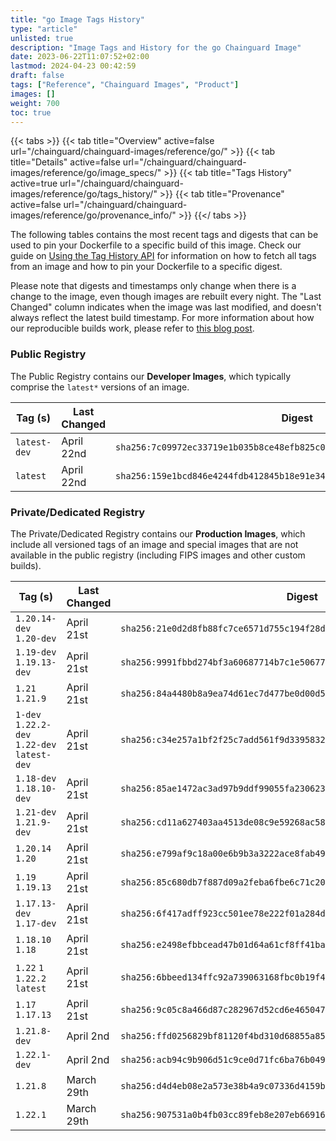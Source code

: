 ```yaml
---
title: "go Image Tags History"
type: "article"
unlisted: true
description: "Image Tags and History for the go Chainguard Image"
date: 2023-06-22T11:07:52+02:00
lastmod: 2024-04-23 00:42:59
draft: false
tags: ["Reference", "Chainguard Images", "Product"]
images: []
weight: 700
toc: true
---
```


{{< tabs >}}
{{< tab title="Overview" active=false url="/chainguard/chainguard-images/reference/go/" >}}
{{< tab title="Details" active=false url="/chainguard/chainguard-images/reference/go/image_specs/" >}}
{{< tab title="Tags History" active=true url="/chainguard/chainguard-images/reference/go/tags_history/" >}}
{{< tab title="Provenance" active=false url="/chainguard/chainguard-images/reference/go/provenance_info/" >}}
{{</ tabs >}}

The following tables contains the most recent tags and digests that can be used to pin your Dockerfile to a specific build of this image. Check our guide on [Using the Tag History API](/chainguard/chainguard-images/using-the-tag-history-api/) for information on how to fetch all tags from an image and how to pin your Dockerfile to a specific digest.

Please note that digests and timestamps only change when there is a change to the image, even though images are rebuilt every night. The "Last Changed" column indicates when the image was last modified, and doesn't always reflect the latest build timestamp. For more information about how our reproducible builds work, please refer to [this blog post](https://www.chainguard.dev/unchained/reproducing-chainguards-reproducible-image-builds).

### Public Registry
The Public Registry contains our **Developer Images**, which typically comprise the `latest*` versions of an image.

| Tag (s)       | Last Changed | Digest                                                                    |
|---------------|--------------|---------------------------------------------------------------------------|
|  `latest-dev` | April 22nd   | `sha256:7c09972ec33719e1b035b8ce48efb825c08b6825f0e413132504de89f24ffaf2` |
|  `latest`     | April 22nd   | `sha256:159e1bcd846e4244fdb412845b18e91e34342fe4c518087184b944916f9d03fe` |


### Private/Dedicated Registry
The Private/Dedicated Registry contains our **Production Images**, which include all versioned tags of an image and special images that are not available in the public registry (including FIPS images and other custom builds).

| Tag (s)                                       | Last Changed | Digest                                                                    |
|-----------------------------------------------|--------------|---------------------------------------------------------------------------|
|  `1.20.14-dev` `1.20-dev`                     | April 21st   | `sha256:21e0d2d8fb88fc7ce6571d755c194f28de7d912d8c1857098f3fc514442b515e` |
|  `1.19-dev` `1.19.13-dev`                     | April 21st   | `sha256:9991fbbd274bf3a60687714b7c1e5067772429d3790e717faf7959d495fd92d2` |
|  `1.21` `1.21.9`                              | April 21st   | `sha256:84a4480b8a9ea74d61ec7d477be0d00d551b12e5e96f8936280a56193ba60d5f` |
|  `1-dev` `1.22.2-dev` `1.22-dev` `latest-dev` | April 21st   | `sha256:c34e257a1bf2f25c7add561f9d3395832b277cec4b92c0b2f940adbeaa74b7e4` |
|  `1.18-dev` `1.18.10-dev`                     | April 21st   | `sha256:85ae1472ac3ad97b9ddf99055fa2306236f59ffb4b6518c5bb4d54b31439c559` |
|  `1.21-dev` `1.21.9-dev`                      | April 21st   | `sha256:cd11a627403aa4513de08c9e59268ac5858259d37b1eeed30ce657e2f623a7ef` |
|  `1.20.14` `1.20`                             | April 21st   | `sha256:e799af9c18a00e6b9b3a3222ace8fab49561157fd67b309eac1302e52a940543` |
|  `1.19` `1.19.13`                             | April 21st   | `sha256:85c680db7f887d09a2feba6fbe6c71c206757231f0329290d4ca07af524f270a` |
|  `1.17.13-dev` `1.17-dev`                     | April 21st   | `sha256:6f417adff923cc501ee78e222f01a284dc81910dd366fff42ff9eed8fb9645e0` |
|  `1.18.10` `1.18`                             | April 21st   | `sha256:e2498efbbcead47b01d64a61cf8ff41ba3f5c49398c9c923cf71cfd7f963fee6` |
|  `1.22` `1` `1.22.2` `latest`                 | April 21st   | `sha256:6bbeed134ffc92a739063168fbc0b19f497611bbfd046843bd05f6ab6d894b3d` |
|  `1.17` `1.17.13`                             | April 21st   | `sha256:9c05c8a466d87c282967d52cd6e46504724f6100cd95813d67178a4e9307e54e` |
|  `1.21.8-dev`                                 | April 2nd    | `sha256:ffd0256829bf81120f4bd310d68855a85e0c44103fc958272c8b514659a0c9cc` |
|  `1.22.1-dev`                                 | April 2nd    | `sha256:acb94c9b906d51c9ce0d71fc6ba76b049675753c96d7456043afe154493dbccc` |
|  `1.21.8`                                     | March 29th   | `sha256:d4d4eb08e2a573e38b4a9c07336d4159bf93db29314f061ee99e0538d642b39b` |
|  `1.22.1`                                     | March 29th   | `sha256:907531a0b4fb03cc89feb8e207eb669166adf19707d6a8721767141d56f47d58` |

